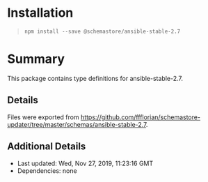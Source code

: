 # Installation
> `npm install --save @schemastore/ansible-stable-2.7`

# Summary
This package contains type definitions for ansible-stable-2.7.

## Details
Files were exported from https://github.com/ffflorian/schemastore-updater/tree/master/schemas/ansible-stable-2.7.

## Additional Details
* Last updated: Wed, Nov 27, 2019, 11:23:16 GMT
* Dependencies: none
